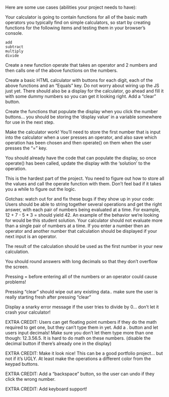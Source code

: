 

Here are some use cases (abilities your project needs to have):

Your calculator is going to contain functions for all of the basic math operators you typically find on simple calculators,
so start by creating functions for the following items and testing them in your browser’s console.

    add
    subtract
    multiply
    divide

Create a new function operate that takes an operator and 2 numbers and then calls one of the above functions on the numbers.

Create a basic HTML calculator with buttons for each digit, each of the above functions and an “Equals” key.
Do not worry about wiring up the JS just yet.
There should also be a display for the calculator, go ahead and fill it with some dummy numbers so you can get it looking right.
Add a “clear” button.

Create the functions that populate the display when you click the number buttons… you should be storing the ‘display value’
in a variable somewhere for use in the next step.

Make the calculator work! You’ll need to store the first number that is input into the calculator when a user presses an 
operator, and also save which operation has been chosen and then operate() on them when the user presses the “=” key.

You should already have the code that can populate the display, so once operate() has been called, update the display
with the ‘solution’ to the operation.

This is the hardest part of the project. You need to figure out how to store all the values and call the operate function
with them. Don’t feel bad if it takes you a while to figure out the logic.

Gotchas: watch out for and fix these bugs if they show up in your code:
Users should be able to string together several operations and get the right answer, with each pair of numbers being
evaluated at a time. For example, 12 + 7 - 5 * 3 = should yield 42. An example of the behavior we’re looking for would
be this student solution. Your calculator should not evaluate more than a single pair of numbers at a time. If you 
enter a number then an operator and another number that calculation should be displayed if your next input is an operator.

The result of the calculation should be used as the first number in your new calculation.

You should round answers with long decimals so that they don’t overflow the screen.

Pressing = before entering all of the numbers or an operator could cause problems!

Pressing “clear” should wipe out any existing data.. make sure the user is really starting fresh after pressing “clear”

Display a snarky error message if the user tries to divide by 0… don’t let it crash your calculator!

EXTRA CREDIT: Users can get floating point numbers if they do the math required to get one, but they can’t type them in yet.
Add a . button and let users input decimals! Make sure you don’t let them type more than one though: 12.3.56.5. It is hard 
to do math on these numbers. (disable the decimal button if there’s already one in the display)

EXTRA CREDIT: Make it look nice! This can be a good portfolio project… but not if it’s UGLY. At least make the operations a
different color from the keypad buttons.

EXTRA CREDIT: Add a “backspace” button, so the user can undo if they click the wrong number.

EXTRA CREDIT: Add keyboard support!

